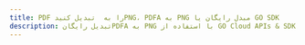---title: PDF را به  تبدیل کنیدPNG، PDFA به PNG مبدل رایگان یا GO SDKdescription: تبدیل رایگانPDFA به PNG با استفاده از GO Cloud APIs & SDK همچنین اسناد PDF را در Cloud ایجاد، ویرایش و رندر کنید.---